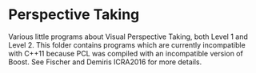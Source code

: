 Perspective Taking
======= 

Various little programs about Visual Perspective Taking, both Level 1 and Level 2.
This folder contains programs which are currently incompatible with C++11 because PCL was compiled with an incompatible version of Boost.
See Fischer and Demiris ICRA2016 for more details.
